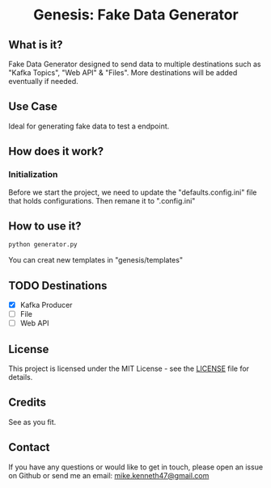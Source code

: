 <h1 align="center">Genesis: Fake Data Generator</h1>

## What is it?
Fake Data Generator designed to send data to multiple destinations such as "Kafka Topics", "Web API" &amp; "Files".
More destinations will be added eventually if needed.

## Use Case
Ideal for generating fake data to test a endpoint.


## How does it work?
### Initialization
Before we start the project, we need to update the "defaults.config.ini" file that holds configurations. Then remane it to ".config.ini"

## How to use it?

```python
python generator.py
```
You can creat new templates in "genesis/templates"

## TODO Destinations

- [x] Kafka Producer
- [ ] File
- [ ] Web API

## License

This project is licensed under the MIT License - see the [LICENSE](LICENSE) file for details.

## Credits

See as you fit.

## Contact

If you have any questions or would like to get in touch, please open an issue on Github or send me an email: <mike.kenneth47@gmail.com>